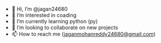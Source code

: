 - 👋 Hi, I’m @jagan24680
- 👀 I’m interested in coading
- 🌱 I’m currently learning python (py)
- 💞️ I’m looking to collaborate on new projects
- 📫 How to reach me (jaganmohanreddy24680@gmail.com)

<!---
jagan24680/jagan24680 is a ✨ special ✨ repository because its `README.md` (this file) appears on your GitHub profile.
You can click the Preview link to take a look at your changes.
--->
